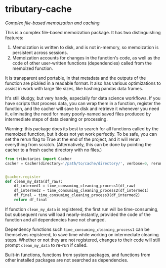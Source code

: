 #  tributary-cache

*Complex file-based memoization and caching*

This is a complex file-based memoization package. It has two distinguishing features:

1. Memoization is written to disk, and is not in-memory, so memoization is persistent across sessions.
2. Memoization accounts for changes in the function's code, as well as the code of other user-written functions (dependencies) called from the memoized function.

It is transparent and portable, in that metadata and the outputs of the function are pickled in a readable format. It also has various optimizations to assist in work with large file sizes, like hashing pandas data frames.

It's still kludgy, but very handy, especially for data science workflows. If you have scripts that process data, you can wrap them in a function, register the function, and the cacher will save to disk and retrieve it whenever you need it, eliminating the need for many poorly-named saved files produced by intermediate steps of data cleaning or processing.

Warning: this package does its best to search for all functions called by the memoized function, but it does not yet work perfectly. To be safe, you can set the rerun flag to True at the end of the project, and it will rerun everything from scratch. (Alternatively, this can be done by pointing the cacher to a fresh cache directory with no files.)


```python
from tributaries import Cacher
cacher = Cacher(directory='/path/to/cache/directory/', verbose=0, rerun=False)


@cacher.register
def clean_my_data(df_raw):
    df_intermed1 = time_consuming_cleaning_process1(df_raw)
    df_intermed2 = time_consuming_cleaning_process2(df_intermed1)
    df_final = time_consuming_cleaning_process3(df_intermed2)
    return df_final
```
If function `clean_my_data` is registered, the first run will be time-consuming, but subsequent runs will load nearly-instantly, provided the code of the function and all dependencies have not changed.

Dependency functions such `time_consuming_cleaning_process1` can be themselves registered, to save time while working on intermediate cleaning steps. Whether or not they are not registered, changes to their code will still prompt `clean_my_data` to re-run if called.

Built-in functions, functions from system packages, and functions from other installed packages are not searched as dependencies.


